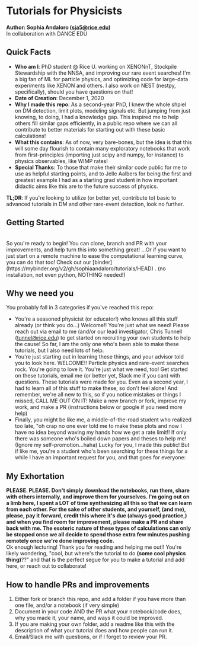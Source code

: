 # Tutorials for Physicists

**Author: Sophia Andaloro (sja5@rice.edu)**
<br>
In collaboration with DANCE EDU 

## Quick Facts
- **Who am I**: PhD student @ Rice U. working on XENONnT, Stockpile Stewardship with the NNSA, and improving our rare event searches!  I'm a big fan of ML for particle physics, and optimizing code for large-data experiments like XENON and others. I also work on NEST (nestpy, specifically), should you have questions on that! 
- **Date of Creation**: December 1, 2020
- **Why I made this repo**: As a second-year PhD, I knew the whole shpiel on DM detection, limit plots, modeling signals etc. But jumping from just knowing, to doing, I had a knowledge gap. This inspired me to help others fill similar gaps efficiently, in a public repo where we can all contribute to better materials for starting out with these basic calculations! 
- **What this contains**: As of now, very bare-bones, but the idea is that this will some day flourish to contain many exploratory notebooks that work from first-principles (importing just scipy and numpy, for instance) to physics observables, like WIMP rates! 
- **Special Thanks**: To those that make their similar code public for me to use as helpful starting points, and to Jelle Aalbers for being the first and greatest example I had as a starting grad student in how important didactic aims like this are to the future success of physics.

**TL;DR**: 
If you're looking to utilize (or better yet, contribute to) basic to advanced tutorials in DM and other rare-event detection, look no further.

## Getting Started
<br>
So you're ready to begin! You can clone, branch and PR with your improvements, and help turn this into something great!
...Or if you want to just start on a remote machine to ease the computational learning curve, you can do that too! 
Check out our
[binder](https://mybinder.org/v2/gh/sophiaandaloro/tutorials/HEAD)
.
(no installation, not even python, NOTHING needed!)

## Why we need you
You probably fall in 3 categories if you've reached this repo: 
- You're a seasoned physicist (or educator!) who knows all this stuff already (or think you do...) Welcome!! 
You're just what we need! Please reach out via email to me (and/or our lead investigator, Chris Tunnell (tunnel@rice.edu) to get started on recruiting your own students to help the cause! 
So far, I am the only one who's been able to make these tutorials, but I also need lots of help. 
- You're just starting out in learning these things, and your advisor told you to look here. WELCOME!! 
Particle physics and rare-event searches rock. You're going to love it. 
You're just what we need, too! Get started on these tutorials, email me (or better yet, Slack me if you can) with questions. 
These tutorials were made for you. Even as a second year, I had to learn all of this stuff to make these, so don't feel alone! 
And remember, we're all new to this, so if you notice mistakes or things I missed, CALL ME OUT ON IT! Make a new branch or fork, improve my work, and make a PR (instructions below or google if you need more help)
- Finally, you might be like me, a middle-of-the-road student who realized too late, "oh crap no one ever told me to make these plots and now I have no idea beyond waving my hands how we get a rate limit!! 
If only there was someone who's boiled down papers and theses to help me! (Ignore my self-promotion...haha) 
Lucky for you, I made this public! But if like me, you're a student who's been searching for these things for a while I have an important request for you, and that goes for everyone:

## My Exhortation
**PLEASE. PLEASE. Don't simply download the notebooks, run them, share with others internally, and improve them for yourselves.
I'm going out on a limb here, I spent a LOT of time synthesizing all this so that we can learn from each other. 
For the sake of other students, and yourself, (and me), please, pay it forward, credit this where it's due (always good practice,)
and when you find room for improvement, please make a PR and share back with me. 
The esoteric nature of these types of calculations can only be stopped once we all decide to spend those extra few minutes pushing remotely once we're done improving code.**
<br>
Ok enough lecturing! Thank you for reading and helping me out!! 
You're likely wondering, "cool, but where's the tutorial to do __(some cool physics thing)__??" and that is the perfect segue for you to make a tutorial and add here, or reach out to collaborate!

## How to handle PRs and improvements
1. Either fork or branch this repo, and add a folder if you have more than one file, and/or a notebook (if very simple) 
2. Document in your code AND the PR what your notebook/code does, why you made it, your name, and ways it could be improved. 
3. If you are making your own folder, add a readme like this with the description of what your tutorial does and how people can run it. 
4. Email/Slack me with questions, or if I forget to review your PR. 
